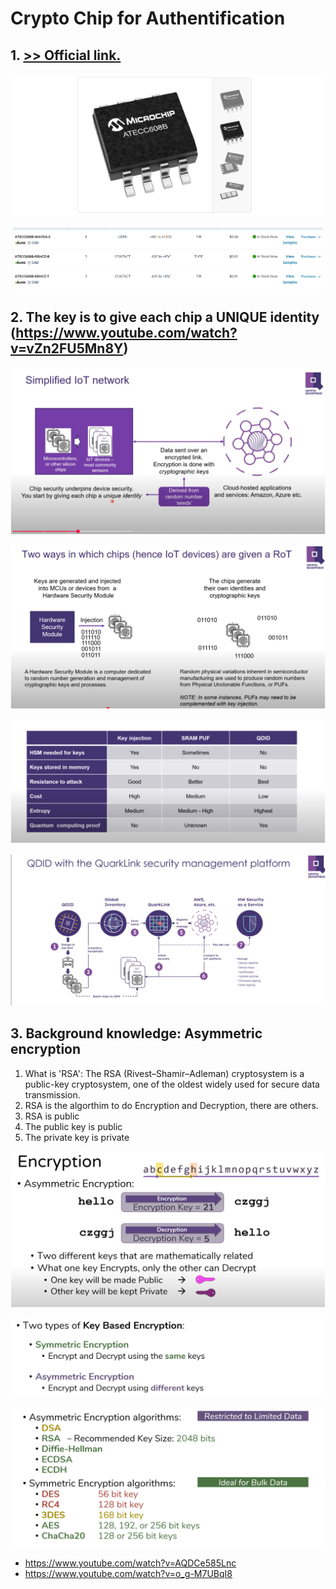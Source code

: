 # Crypto Chip for Authentification

## 1. [>> Official link.](https://www.microchip.com/en-us/product/atecc608b)

![package ](image-2.png)

![price](image-1.png)

## 2. The key is to give each chip a UNIQUE identity (https://www.youtube.com/watch?v=vZn2FU5Mn8Y)

![1](image-4.png)

![1](image-3.png)

![3](image-5.png)

![4](image-6.png)

## 3. Background knowledge: Asymmetric encryption



1. What is 'RSA': The RSA (Rivest–Shamir–Adleman) cryptosystem is a public-key cryptosystem, one of the oldest widely used for secure data transmission.
2. RSA is the algorthim to do Encryption and Decryption, there are others.
3. RSA is public
4. The public key is public
5. The private key is private 


![public private keys](image-8.png)

![11](image-7.png)

<img src="image-9.png" width="800">


-  https://www.youtube.com/watch?v=AQDCe585Lnc
-  https://www.youtube.com/watch?v=o_g-M7UBqI8
